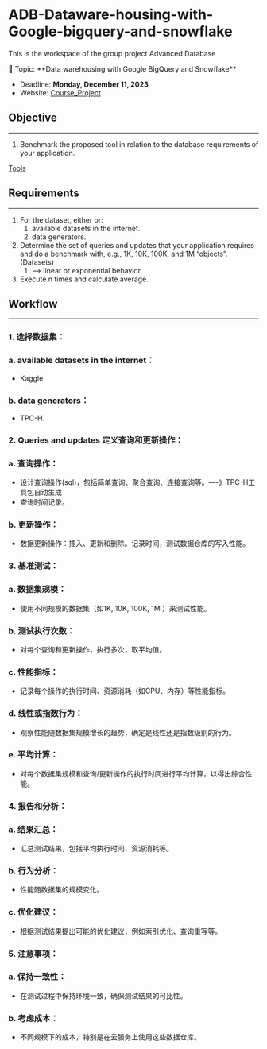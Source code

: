 # ADB-Dataware-housing-with-Google-bigquery-and-snowflake

This is the workspace of the group project Advanced Database

<aside>
👋 Topic: **Data warehousing with Google BigQuery and Snowflake**

- Deadline: **Monday, December 11, 2023**
- Website: [Course_Project](https://cs.ulb.ac.be/public/teaching/infoh415#project)
</aside>

## Objective

---

1. Benchmark the proposed tool in relation to the database requirements of your application.

[Tools](Home%209f18dd2c42df424ab484489dd916d990/Tools%2040065113c5074120add8f9416dd13bfd.md)

## Requirements

---

1. For the dataset, either or:
    1. available datasets in the internet.
    2. data generators.
2. Determine the set of queries and updates that your application requires and do a benchmark with, e.g., 1K, 10K, 100K, and 1M “objects”. (Datasets) 
    1. —> linear or exponential behavior
3. Execute n times and calculate average.

## Workflow

---

### **1. 选择数据集：**

### a. available datasets in the internet：

- Kaggle

### b. data generators：

- TPC-H.

### **2. Queries and updates 定义查询和更新操作：**

### a. 查询操作：

- 设计查询操作(sql)，包括简单查询、聚合查询、连接查询等。—-》TPC-H工具包自动生成
- 查询时间记录。

### b. 更新操作：

- 数据更新操作：插入、更新和删除。记录时间，测试数据仓库的写入性能。

### **3. 基准测试：**

### a. 数据集规模：

- 使用不同规模的数据集（如1K, 10K, 100K, 1M ）来测试性能。

### b. 测试执行次数：

- 对每个查询和更新操作，执行多次，取平均值。

### c. 性能指标：

- 记录每个操作的执行时间、资源消耗（如CPU、内存）等性能指标。

### d. 线性或指数行为：

- 观察性能随数据集规模增长的趋势，确定是线性还是指数级别的行为。

### e. 平均计算：

- 对每个数据集规模和查询/更新操作的执行时间进行平均计算，以得出综合性能。

### **4. 报告和分析：**

### a. 结果汇总：

- 汇总测试结果，包括平均执行时间、资源消耗等。

### b. 行为分析：

- 性能随数据集的规模变化。

### c. 优化建议：

- 根据测试结果提出可能的优化建议，例如索引优化、查询重写等。

### **5. 注意事项：**

### a. 保持一致性：

- 在测试过程中保持环境一致，确保测试结果的可比性。

### b. 考虑成本：

- 不同规模下的成本，特别是在云服务上使用这些数据仓库。

###
